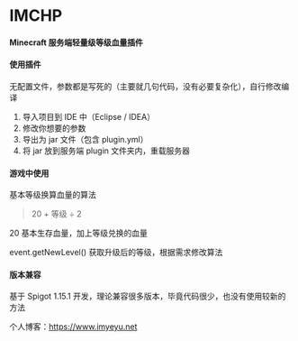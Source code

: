 # IMCHP

#### Minecraft 服务端轻量级等级血量插件

#### 使用插件

无配置文件，参数都是写死的（主要就几句代码，没有必要复杂化），自行修改编译

1. 导入项目到 IDE 中（Eclipse / IDEA）
2. 修改你想要的参数
3. 导出为 jar 文件（包含 plugin.yml）
4. 将 jar 放到服务端 plugin 文件夹内，重载服务器

#### 游戏中使用
基本等级换算血量的算法
> 20 + 等级 ÷ 2

20 基本生存血量，加上等级兑换的血量

event.getNewLevel() 获取升级后的等级，根据需求修改算法

#### 版本兼容
基于 Spigot 1.15.1 开发，理论兼容很多版本，毕竟代码很少，也没有使用较新的方法


个人博客：<https://www.imyeyu.net>